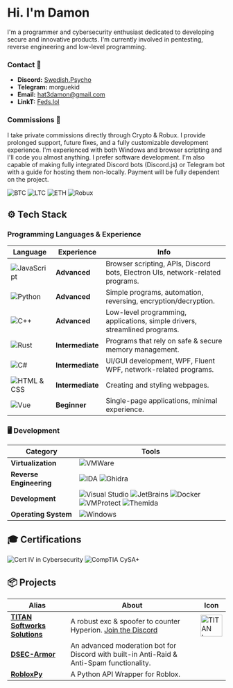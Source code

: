 # Hi. I'm Damon

I'm a programmer and cybersecurity enthusiast dedicated to developing secure and innovative products. I'm currently involved in pentesting, reverse engineering and low-level programming.

### Contact 📩

- **Discord:** [Swedish.Psycho](https://discordapp.com/users/Swedish.Psycho)
- **Telegram:** morguekid
- **Email:** [hat3damon@gmail.com](mailto:hat3damon@gmail.com)
- **LinkT:** [Feds.lol](https://feds.lol/morgue)

### Commissions 💸

I take private commissions directly through Crypto & Robux. I provide prolonged support, future fixes, and a fully customizable development experience. I'm experienced with both Windows and browser scripting and I'll code you almost anything. I prefer software development. I'm also capable of making fully integrated Discord bots (Discord.js) or Telegram bot with a guide for hosting them non-locally. Payment will be fully dependent on the project.

![BTC](https://img.shields.io/badge/BTC-orange?style=flat-square&logo=bitcoin&logoColor=white) ![LTC](https://img.shields.io/badge/LTC-blue?style=flat-square&logo=litecoin&logoColor=white) ![ETH](https://img.shields.io/badge/ETH-gray?style=flat-square&logo=ethereum&logoColor=white) ![Robux](https://img.shields.io/badge/Robux-gold?style=flat-square&logo=roblox&logoColor=white)

## ⚙️ Tech Stack

### Programming Languages & Experience

| **Language**  | **Experience**  | **Info**                                                                 |
|---------------|-----------------|--------------------------------------------------------------------------|
| ![JavaScript](https://img.shields.io/badge/-JavaScript-yellow?style=flat-square&logo=javascript&logoColor=white) | **Advanced**       | Browser scripting, APIs, Discord bots, Electron UIs, network-related programs. |
| ![Python](https://img.shields.io/badge/-Python-blue?style=flat-square&logo=python&logoColor=white)             | **Advanced**       | Simple programs, automation, reversing, encryption/decryption.                  |
| ![C++](https://img.shields.io/badge/-C%2B%2B-black?style=flat-square&logo=cplusplus&logoColor=white)           | **Advanced**       | Low-level programming, applications, simple drivers, streamlined programs.      |
| ![Rust](https://img.shields.io/badge/-Rust-orange?style=flat-square&logo=rust&logoColor=white)                 | **Intermediate**   | Programs that rely on safe & secure memory management.                          |
| ![C#](https://img.shields.io/badge/-C%23-purple?style=flat-square&logo=csharp&logoColor=white)                 | **Intermediate**   | UI/GUI development, WPF, Fluent WPF, network-related programs.                  |
| ![HTML & CSS](https://img.shields.io/badge/-HTML%20%26%20CSS-red?style=flat-square&logo=html5&logoColor=white&labelColor=red) | **Intermediate**       | Creating and styling webpages.                                                   |
| ![Vue](https://img.shields.io/badge/-Vue-green?style=flat-square&logo=vue.js&logoColor=white)                 | **Beginner**       | Single-page applications, minimal experience.                                   |

### 🖥️ Development

| **Category**         | **Tools**                                                                                                                                               |
|----------------------|---------------------------------------------------------------------------------------------------------------------------------------------------------|
| **Virtualization**   | ![VMWare](https://img.shields.io/badge/-VMWare-orange?style=flat-square&logo=vmware&logoColor=white)  |
| **Reverse Engineering** | ![IDA](https://img.shields.io/badge/-IDA-pink?style=flat-square&logo=ida&logoColor=white) ![Ghidra](https://img.shields.io/badge/-Ghidra-darkred?style=flat-square&logo=ghidra&logoColor=white) |
| **Development**      | ![Visual Studio](https://img.shields.io/badge/-Visual%20Studio-purple?style=flat-square&logo=visualstudio&logoColor=white) ![JetBrains](https://img.shields.io/badge/-JetBrains-black?style=flat-square&logo=jetbrains&logoColor=white) ![Docker](https://img.shields.io/badge/-Docker-blue?style=flat-square&logo=docker&logoColor=white) ![VMProtect](https://img.shields.io/badge/-VMProtect-orange?style=flat-square&logo=vmprotect&logoColor=white) ![Themida](https://img.shields.io/badge/-Themida-skyblue?style=flat-square&logo=themida&logoColor=white) |
| **Operating System** | ![Windows](https://img.shields.io/badge/-Windows-0078d4?style=flat-square&logo=windows&logoColor=white)                                                                  |

## 🎓 Certifications

![Cert IV in Cybersecurity](https://img.shields.io/badge/Cert_IV-Cybersecurity-blue?style=flat-square)
![CompTIA CySA+](https://img.shields.io/badge/CompTIA-CySA%2B-blue?style=flat-square)

## 📦 Projects

| **Alias**                | **About**                                                                                               | **Icon**                                                                                                                              |
|--------------------------|---------------------------------------------------------------------------------------------------------|--------------------------------------------------------------------------------------------------------------------------------------|
| **[TITAN Softworks Solutions](https://discord.gg/yUWyvT9JyP)** | A robust exc & spoofer to counter Hyperion. [Join the Discord](https://discord.gg/yUWyvT9JyP) | <img src="https://cdn.discordapp.com/icons/1240608336005828668/c1bf74f2566a9ab188447ef8ce679b4d.webp?size=1024&format=webp" alt="TITAN Icon" width="50" height="50"> |
| **[DSEC-Armor](https://github.com/dutchpsycho/DSEC-Armor/)**   | An advanced moderation bot for Discord with built-in Anti-Raid & Anti-Spam functionality.         |                                                                                                                                     |
| **[RobloxPy](https://github.com/dutchpsycho/RobloxPy/)**       | A Python API Wrapper for Roblox.                                                                 |                                                                                                                                     |
